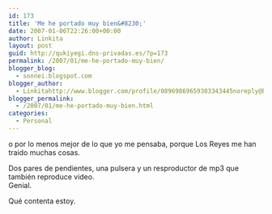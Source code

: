 ```yaml
---
id: 173
title: 'Me he portado muy bien&#8230;'
date: 2007-01-06T22:26:00+00:00
author: Linkita
layout: post
guid: http://qukiyegi.dns-privadas.es/?p=173
permalink: /2007/01/me-he-portado-muy-bien/
blogger_blog:
  - sonnei.blogspot.com
blogger_author:
  - Linkitahttp://www.blogger.com/profile/08969869659383343445noreply@blogger.com
blogger_permalink:
  - /2007/01/me-he-portado-muy-bien.html
categories:
  - Personal
---
```

o por lo menos mejor de lo que yo me pensaba, porque Los Reyes me han traido muchas cosas.

Dos pares de pendientes, una pulsera y un resproductor de mp3 que también reproduce video.  
Genial.

Qué contenta estoy.